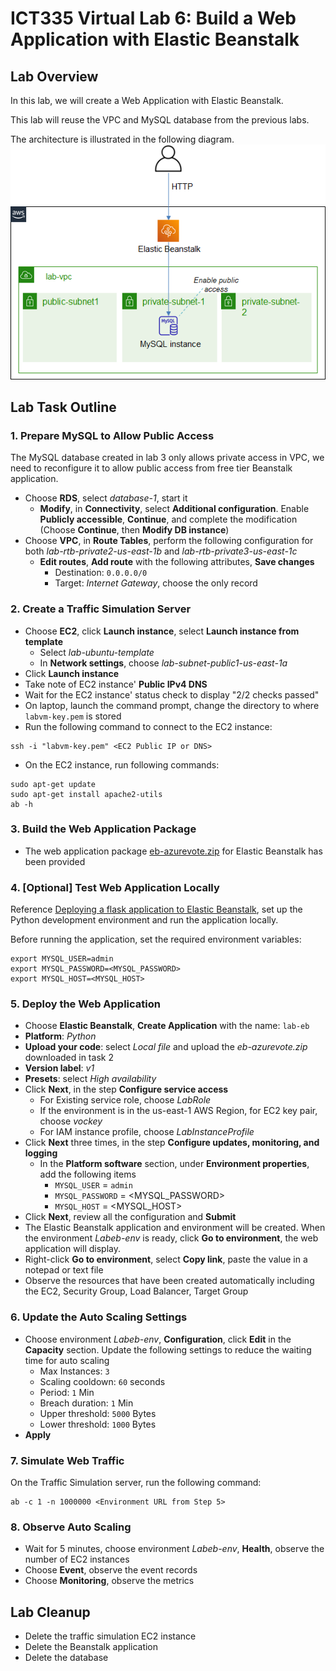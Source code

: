 # ICT335 Virtual Lab 6: Build a Web Application with Elastic Beanstalk

## Lab Overview
In this lab, we will create a Web Application with Elastic Beanstalk.

This lab will reuse the VPC and MySQL database from the previous labs.

The architecture is illustrated in the following diagram.  
![](images/Lab6-Arch.png)

## Lab Task Outline
### 1. Prepare MySQL to Allow Public Access
The MySQL database created in lab 3 only allows private access in VPC, we need to reconfigure it to allow public access from free tier Beanstalk application.
- Choose __RDS__, select *database-1*, start it
  - __Modify__, in __Connectivity__, select __Additional configuration__. Enable __Publicly accessible__, __Continue__, and complete the modification (Choose __Continue__, then __Modify DB instance__)
- Choose __VPC__, in __Route Tables__, perform the following configuration for both *lab-rtb-private2-us-east-1b* and *lab-rtb-private3-us-east-1c*
  - __Edit routes__, __Add route__ with the following attributes, __Save changes__
    - Destination: `0.0.0.0/0`
    - Target: *Internet Gateway*, choose the only record

### 2. Create a Traffic Simulation Server
- Choose __EC2__, click __Launch instance__, select __Launch instance from template__
  - Select *lab-ubuntu-template*
  - In __Network settings__, choose *lab-subnet-public1-us-east-1a*
- Click __Launch instance__
- Take note of EC2 instance' __Public IPv4 DNS__
- Wait for the EC2 instance' status check to display "2/2 checks passed"
- On laptop, launch the command prompt, change the directory to where `labvm-key.pem` is stored
- Run the following command to connect to the EC2 instance:
```
ssh -i "labvm-key.pem" <EC2 Public IP or DNS>
```
- On the EC2 instance, run following commands:
```
sudo apt-get update
sudo apt-get install apache2-utils
ab -h
```

### 3. Build the Web Application Package
- The web application package [eb-azurevote.zip](https://github.com/ningweinw/ningweinw.github.io/raw/master/ICT335/scripts/eb-azurevote.zip) for Elastic Beanstalk has been provided

### 4. [Optional] Test Web Application Locally
Reference [Deploying a flask application to Elastic Beanstalk](https://docs.aws.amazon.com/elasticbeanstalk/latest/dg/create-deploy-python-flask.html), set up the Python development environment and run the application locally.

Before running the application, set the required environment variables:
```
export MYSQL_USER=admin
export MYSQL_PASSWORD=<MYSQL_PASSWORD>
export MYSQL_HOST=<MYSQL_HOST>
```

### 5. Deploy the Web Application
- Choose __Elastic Beanstalk__, __Create Application__ with the name: `lab-eb`
- __Platform__: *Python*
- __Upload your code__: select *Local file* and upload the *eb-azurevote.zip* downloaded in task 2
- __Version label__: *v1*
- __Presets__: select *High availability*
- Click __Next__, in the step __Configure service access__
  - For Existing service role, choose *LabRole*
  - If the environment is in the us-east-1 AWS Region, for EC2 key pair, choose *vockey*
  - For IAM instance profile, choose *LabInstanceProfile*
- Click __Next__ three times, in the step __Configure updates, monitoring, and logging__
  - In the __Platform software__ section, under __Environment properties__, add the following items
    - `MYSQL_USER` = `admin`
    - `MYSQL_PASSWORD` = \<MYSQL_PASSWORD\>
    - `MYSQL_HOST` = \<MYSQL_HOST\>
- Click __Next__, review all the configuration and __Submit__
- The Elastic Beanstalk application and environment will be created. When the environment *Labeb-env* is ready, click __Go to environment__, the web application will display.
- Right-click __Go to environment__, select __Copy link__, paste the value in a notepad or text file
- Observe the resources that have been created automatically including the EC2, Security Group, Load Balancer, Target Group

### 6. Update the Auto Scaling Settings
- Choose environment *Labeb-env*, __Configuration__, click __Edit__ in the __Capacity__ section. Update the following settings to reduce the waiting time for auto scaling
  - Max Instances: `3`
  - Scaling cooldown: `60` seconds
  - Period: `1` Min
  - Breach duration: `1` Min
  - Upper threshold: `5000` Bytes
  - Lower threshold: `1000` Bytes
- __Apply__

### 7. Simulate Web Traffic
On the Traffic Simulation server, run the following command:
```
ab -c 1 -n 1000000 <Environment URL from Step 5>
```

### 8. Observe Auto Scaling
- Wait for 5 minutes, choose environment *Labeb-env*, __Health__, observe the number of EC2 instances
- Choose __Event__, observe the event records
- Choose __Monitoring__, observe the metrics

## Lab Cleanup
- Delete the traffic simulation EC2 instance
- Delete the Beanstalk application
- Delete the database
